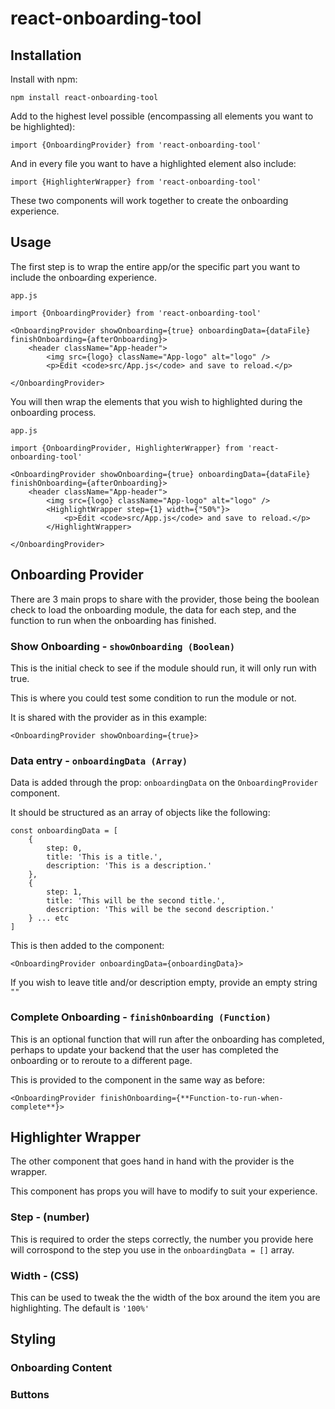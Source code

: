 # react-onboarding-tool

## Installation

Install with npm:

`npm install react-onboarding-tool`

Add to the highest level possible (encompassing all elements you want to be highlighted):

`import {OnboardingProvider} from 'react-onboarding-tool'`

And in every file you want to have a highlighted element also include:

`import {HighlighterWrapper} from 'react-onboarding-tool'`


These two components will work together to create the onboarding experience. 


## Usage 

The first step is to wrap the entire app/or the specific part you want to include the onboarding experience.

```
app.js

import {OnboardingProvider} from 'react-onboarding-tool'

<OnboardingProvider showOnboarding={true} onboardingData={dataFile} finishOnboarding={afterOnboarding}>
    <header className="App-header">
        <img src={logo} className="App-logo" alt="logo" />
        <p>Edit <code>src/App.js</code> and save to reload.</p>
       
</OnboardingProvider>
```

You will then wrap the elements that you wish to highlighted during the onboarding process.

```
app.js

import {OnboardingProvider, HighlighterWrapper} from 'react-onboarding-tool'

<OnboardingProvider showOnboarding={true} onboardingData={dataFile} finishOnboarding={afterOnboarding}>
    <header className="App-header">
        <img src={logo} className="App-logo" alt="logo" />
        <HighlightWrapper step={1} width={"50%"}>
            <p>Edit <code>src/App.js</code> and save to reload.</p>
        </HighlightWrapper>
       
</OnboardingProvider>
```


## Onboarding Provider

There are 3 main props to share with the provider, those being the boolean check to load the onboarding module, the data for each step, and the function to run when the onboarding has finished. 

### Show Onboarding - ```showOnboarding (Boolean)```

This is the initial check to see if the module should run, it will only run with true.

This is where you could test some condition to run the module or not.

It is shared with the provider as in this example:

```
<OnboardingProvider showOnboarding={true}> 
```




### Data entry - ```onboardingData (Array)```

Data is added through the prop: `onboardingData` on the `OnboardingProvider` component. 

It should be structured as an array of objects like the following: 


``` 
const onboardingData = [
    {
        step: 0,
        title: 'This is a title.',
        description: 'This is a description.'
    },
    {
        step: 1,
        title: 'This will be the second title.',
        description: 'This will be the second description.'
    } ... etc
]
```

This is then added to the component:

```
<OnboardingProvider onboardingData={onboardingData}> 
```

If you wish to leave title and/or description empty, provide an empty string ```""```

### Complete Onboarding - ```finishOnboarding (Function)```
This is an optional function that will run after the onboarding has completed, perhaps to update your backend that the user has completed the onboarding or to reroute to a different page.

This is provided to the component in the same way as before:

```
<OnboardingProvider finishOnboarding={**Function-to-run-when-complete**}> 
```

## Highlighter Wrapper
The other component that goes hand in hand with the provider is the wrapper. 

This component has props you will have to modify to suit your experience.

### Step - (number)
This is required to order the steps correctly, the number you provide here will corrospond to the step you use in the `onboardingData = []` array. 

### Width - (CSS)
This can be used to tweak the the width of the box around the item you are highlighting. The default is `'100%'`

## Styling 

### Onboarding Content

### Buttons
